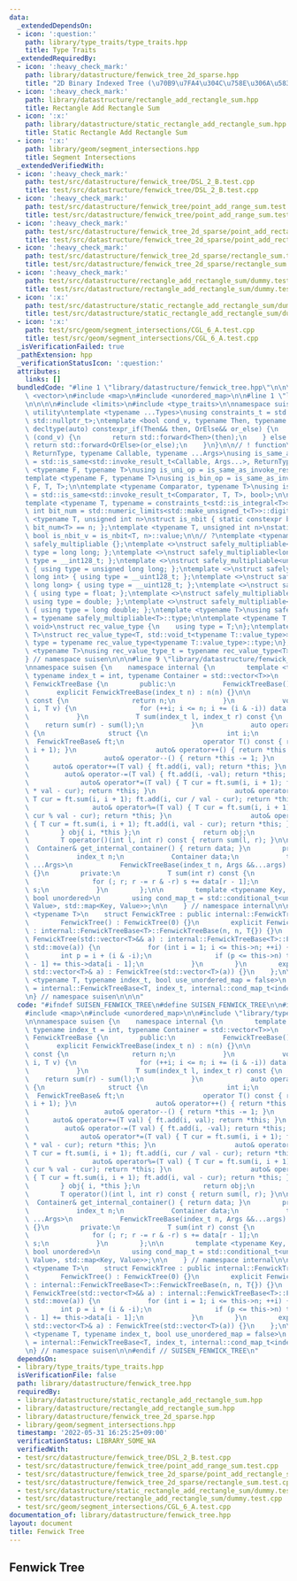 ```yaml
---
data:
  _extendedDependsOn:
  - icon: ':question:'
    path: library/type_traits/type_traits.hpp
    title: Type Traits
  _extendedRequiredBy:
  - icon: ':heavy_check_mark:'
    path: library/datastructure/fenwick_tree_2d_sparse.hpp
    title: "2D Binary Indexed Tree (\u70B9\u7FA4\u304C\u758E\u306A\u5834\u5408)"
  - icon: ':heavy_check_mark:'
    path: library/datastructure/rectangle_add_rectangle_sum.hpp
    title: Rectangle Add Rectangle Sum
  - icon: ':x:'
    path: library/datastructure/static_rectangle_add_rectangle_sum.hpp
    title: Static Rectangle Add Rectangle Sum
  - icon: ':x:'
    path: library/geom/segment_intersections.hpp
    title: Segment Intersections
  _extendedVerifiedWith:
  - icon: ':heavy_check_mark:'
    path: test/src/datastructure/fenwick_tree/DSL_2_B.test.cpp
    title: test/src/datastructure/fenwick_tree/DSL_2_B.test.cpp
  - icon: ':heavy_check_mark:'
    path: test/src/datastructure/fenwick_tree/point_add_range_sum.test.cpp
    title: test/src/datastructure/fenwick_tree/point_add_range_sum.test.cpp
  - icon: ':heavy_check_mark:'
    path: test/src/datastructure/fenwick_tree_2d_sparse/point_add_rectangle_sum.test.cpp
    title: test/src/datastructure/fenwick_tree_2d_sparse/point_add_rectangle_sum.test.cpp
  - icon: ':heavy_check_mark:'
    path: test/src/datastructure/fenwick_tree_2d_sparse/rectangle_sum.test.cpp
    title: test/src/datastructure/fenwick_tree_2d_sparse/rectangle_sum.test.cpp
  - icon: ':heavy_check_mark:'
    path: test/src/datastructure/rectangle_add_rectangle_sum/dummy.test.cpp
    title: test/src/datastructure/rectangle_add_rectangle_sum/dummy.test.cpp
  - icon: ':x:'
    path: test/src/datastructure/static_rectangle_add_rectangle_sum/dummy.test.cpp
    title: test/src/datastructure/static_rectangle_add_rectangle_sum/dummy.test.cpp
  - icon: ':x:'
    path: test/src/geom/segment_intersections/CGL_6_A.test.cpp
    title: test/src/geom/segment_intersections/CGL_6_A.test.cpp
  _isVerificationFailed: true
  _pathExtension: hpp
  _verificationStatusIcon: ':question:'
  attributes:
    links: []
  bundledCode: "#line 1 \"library/datastructure/fenwick_tree.hpp\"\n\n\n\n#include\
    \ <vector>\n#include <map>\n#include <unordered_map>\n\n#line 1 \"library/type_traits/type_traits.hpp\"\
    \n\n\n\n#include <limits>\n#include <type_traits>\n\nnamespace suisen {\n// !\
    \ utility\ntemplate <typename ...Types>\nusing constraints_t = std::enable_if_t<std::conjunction_v<Types...>,\
    \ std::nullptr_t>;\ntemplate <bool cond_v, typename Then, typename OrElse>\nconstexpr\
    \ decltype(auto) constexpr_if(Then&& then, OrElse&& or_else) {\n    if constexpr\
    \ (cond_v) {\n        return std::forward<Then>(then);\n    } else {\n       \
    \ return std::forward<OrElse>(or_else);\n    }\n}\n\n// ! function\ntemplate <typename\
    \ ReturnType, typename Callable, typename ...Args>\nusing is_same_as_invoke_result\
    \ = std::is_same<std::invoke_result_t<Callable, Args...>, ReturnType>;\ntemplate\
    \ <typename F, typename T>\nusing is_uni_op = is_same_as_invoke_result<T, F, T>;\n\
    template <typename F, typename T>\nusing is_bin_op = is_same_as_invoke_result<T,\
    \ F, T, T>;\n\ntemplate <typename Comparator, typename T>\nusing is_comparator\
    \ = std::is_same<std::invoke_result_t<Comparator, T, T>, bool>;\n\n// ! integral\n\
    template <typename T, typename = constraints_t<std::is_integral<T>>>\nconstexpr\
    \ int bit_num = std::numeric_limits<std::make_unsigned_t<T>>::digits;\ntemplate\
    \ <typename T, unsigned int n>\nstruct is_nbit { static constexpr bool value =\
    \ bit_num<T> == n; };\ntemplate <typename T, unsigned int n>\nstatic constexpr\
    \ bool is_nbit_v = is_nbit<T, n>::value;\n\n// ?\ntemplate <typename T>\nstruct\
    \ safely_multipliable {};\ntemplate <>\nstruct safely_multipliable<int> { using\
    \ type = long long; };\ntemplate <>\nstruct safely_multipliable<long long> { using\
    \ type = __int128_t; };\ntemplate <>\nstruct safely_multipliable<unsigned int>\
    \ { using type = unsigned long long; };\ntemplate <>\nstruct safely_multipliable<unsigned\
    \ long int> { using type = __uint128_t; };\ntemplate <>\nstruct safely_multipliable<unsigned\
    \ long long> { using type = __uint128_t; };\ntemplate <>\nstruct safely_multipliable<float>\
    \ { using type = float; };\ntemplate <>\nstruct safely_multipliable<double> {\
    \ using type = double; };\ntemplate <>\nstruct safely_multipliable<long double>\
    \ { using type = long double; };\ntemplate <typename T>\nusing safely_multipliable_t\
    \ = typename safely_multipliable<T>::type;\n\ntemplate <typename T, typename =\
    \ void>\nstruct rec_value_type {\n    using type = T;\n};\ntemplate <typename\
    \ T>\nstruct rec_value_type<T, std::void_t<typename T::value_type>> {\n    using\
    \ type = typename rec_value_type<typename T::value_type>::type;\n};\ntemplate\
    \ <typename T>\nusing rec_value_type_t = typename rec_value_type<T>::type;\n\n\
    } // namespace suisen\n\n\n#line 9 \"library/datastructure/fenwick_tree.hpp\"\n\
    \nnamespace suisen {\n    namespace internal {\n        template <typename T,\
    \ typename index_t = int, typename Container = std::vector<T>>\n        class\
    \ FenwickTreeBase {\n        public:\n            FenwickTreeBase() {}\n     \
    \       explicit FenwickTreeBase(index_t n) : n(n) {}\n\n            int size()\
    \ const {\n                return n;\n            }\n            void add(index_t\
    \ i, T v) {\n                for (++i; i <= n; i += (i & -i)) data[i - 1] += v;\n\
    \            }\n            T sum(index_t l, index_t r) const {\n            \
    \    return sum(r) - sum(l);\n            }\n            auto operator[](int i)\
    \ {\n                struct {\n                    int i;\n                  \
    \  FenwickTreeBase& ft;\n                    operator T() const { return ft.sum(i,\
    \ i + 1); }\n                    auto& operator++() { return *this += 1; }\n \
    \                   auto& operator--() { return *this -= 1; }\n              \
    \      auto& operator+=(T val) { ft.add(i, val); return *this; }\n           \
    \         auto& operator-=(T val) { ft.add(i, -val); return *this; }\n       \
    \             auto& operator*=(T val) { T cur = ft.sum(i, i + 1); ft.add(i, cur\
    \ * val - cur); return *this; }\n                    auto& operator/=(T val) {\
    \ T cur = ft.sum(i, i + 1); ft.add(i, cur / val - cur); return *this; }\n    \
    \                auto& operator%=(T val) { T cur = ft.sum(i, i + 1); ft.add(i,\
    \ cur % val - cur); return *this; }\n                    auto& operator =(T val)\
    \ { T cur = ft.sum(i, i + 1); ft.add(i, val - cur); return *this; }\n        \
    \        } obj{ i, *this };\n                return obj;\n            }\n    \
    \        T operator()(int l, int r) const { return sum(l, r); }\n\n          \
    \  Container& get_internal_container() { return data; }\n        protected:\n\
    \            index_t n;\n            Container data;\n            template <typename\
    \ ...Args>\n            FenwickTreeBase(index_t n, Args &&...args) : n(n), data(std::forward<Args>(args)...)\
    \ {}\n        private:\n            T sum(int r) const {\n                T s{};\n\
    \                for (; r; r -= r & -r) s += data[r - 1];\n                return\
    \ s;\n            }\n        };\n\n        template <typename Key, typename Value,\
    \ bool unordered>\n        using cond_map_t = std::conditional_t<unordered, std::unordered_map<Key,\
    \ Value>, std::map<Key, Value>>;\n\n    } // namespace internal\n\n    template\
    \ <typename T>\n    struct FenwickTree : public internal::FenwickTreeBase<T> {\n\
    \        FenwickTree() : FenwickTree(0) {}\n        explicit FenwickTree(int n)\
    \ : internal::FenwickTreeBase<T>::FenwickTreeBase(n, n, T{}) {}\n        explicit\
    \ FenwickTree(std::vector<T>&& a) : internal::FenwickTreeBase<T>::FenwickTreeBase(a.size(),\
    \ std::move(a)) {\n            for (int i = 1; i <= this->n; ++i) {\n        \
    \        int p = i + (i & -i);\n                if (p <= this->n) this->data[p\
    \ - 1] += this->data[i - 1];\n            }\n        }\n        explicit FenwickTree(const\
    \ std::vector<T>& a) : FenwickTree(std::vector<T>(a)) {}\n    };\n\n    template\
    \ <typename T, typename index_t, bool use_unordered_map = false>\n    using MapFenwickTree\
    \ = internal::FenwickTreeBase<T, index_t, internal::cond_map_t<index_t, T, use_unordered_map>>;\n\
    \n} // namespace suisen\n\n\n"
  code: "#ifndef SUISEN_FENWICK_TREE\n#define SUISEN_FENWICK_TREE\n\n#include <vector>\n\
    #include <map>\n#include <unordered_map>\n\n#include \"library/type_traits/type_traits.hpp\"\
    \n\nnamespace suisen {\n    namespace internal {\n        template <typename T,\
    \ typename index_t = int, typename Container = std::vector<T>>\n        class\
    \ FenwickTreeBase {\n        public:\n            FenwickTreeBase() {}\n     \
    \       explicit FenwickTreeBase(index_t n) : n(n) {}\n\n            int size()\
    \ const {\n                return n;\n            }\n            void add(index_t\
    \ i, T v) {\n                for (++i; i <= n; i += (i & -i)) data[i - 1] += v;\n\
    \            }\n            T sum(index_t l, index_t r) const {\n            \
    \    return sum(r) - sum(l);\n            }\n            auto operator[](int i)\
    \ {\n                struct {\n                    int i;\n                  \
    \  FenwickTreeBase& ft;\n                    operator T() const { return ft.sum(i,\
    \ i + 1); }\n                    auto& operator++() { return *this += 1; }\n \
    \                   auto& operator--() { return *this -= 1; }\n              \
    \      auto& operator+=(T val) { ft.add(i, val); return *this; }\n           \
    \         auto& operator-=(T val) { ft.add(i, -val); return *this; }\n       \
    \             auto& operator*=(T val) { T cur = ft.sum(i, i + 1); ft.add(i, cur\
    \ * val - cur); return *this; }\n                    auto& operator/=(T val) {\
    \ T cur = ft.sum(i, i + 1); ft.add(i, cur / val - cur); return *this; }\n    \
    \                auto& operator%=(T val) { T cur = ft.sum(i, i + 1); ft.add(i,\
    \ cur % val - cur); return *this; }\n                    auto& operator =(T val)\
    \ { T cur = ft.sum(i, i + 1); ft.add(i, val - cur); return *this; }\n        \
    \        } obj{ i, *this };\n                return obj;\n            }\n    \
    \        T operator()(int l, int r) const { return sum(l, r); }\n\n          \
    \  Container& get_internal_container() { return data; }\n        protected:\n\
    \            index_t n;\n            Container data;\n            template <typename\
    \ ...Args>\n            FenwickTreeBase(index_t n, Args &&...args) : n(n), data(std::forward<Args>(args)...)\
    \ {}\n        private:\n            T sum(int r) const {\n                T s{};\n\
    \                for (; r; r -= r & -r) s += data[r - 1];\n                return\
    \ s;\n            }\n        };\n\n        template <typename Key, typename Value,\
    \ bool unordered>\n        using cond_map_t = std::conditional_t<unordered, std::unordered_map<Key,\
    \ Value>, std::map<Key, Value>>;\n\n    } // namespace internal\n\n    template\
    \ <typename T>\n    struct FenwickTree : public internal::FenwickTreeBase<T> {\n\
    \        FenwickTree() : FenwickTree(0) {}\n        explicit FenwickTree(int n)\
    \ : internal::FenwickTreeBase<T>::FenwickTreeBase(n, n, T{}) {}\n        explicit\
    \ FenwickTree(std::vector<T>&& a) : internal::FenwickTreeBase<T>::FenwickTreeBase(a.size(),\
    \ std::move(a)) {\n            for (int i = 1; i <= this->n; ++i) {\n        \
    \        int p = i + (i & -i);\n                if (p <= this->n) this->data[p\
    \ - 1] += this->data[i - 1];\n            }\n        }\n        explicit FenwickTree(const\
    \ std::vector<T>& a) : FenwickTree(std::vector<T>(a)) {}\n    };\n\n    template\
    \ <typename T, typename index_t, bool use_unordered_map = false>\n    using MapFenwickTree\
    \ = internal::FenwickTreeBase<T, index_t, internal::cond_map_t<index_t, T, use_unordered_map>>;\n\
    \n} // namespace suisen\n\n#endif // SUISEN_FENWICK_TREE\n"
  dependsOn:
  - library/type_traits/type_traits.hpp
  isVerificationFile: false
  path: library/datastructure/fenwick_tree.hpp
  requiredBy:
  - library/datastructure/static_rectangle_add_rectangle_sum.hpp
  - library/datastructure/rectangle_add_rectangle_sum.hpp
  - library/datastructure/fenwick_tree_2d_sparse.hpp
  - library/geom/segment_intersections.hpp
  timestamp: '2022-05-31 16:25:25+09:00'
  verificationStatus: LIBRARY_SOME_WA
  verifiedWith:
  - test/src/datastructure/fenwick_tree/DSL_2_B.test.cpp
  - test/src/datastructure/fenwick_tree/point_add_range_sum.test.cpp
  - test/src/datastructure/fenwick_tree_2d_sparse/point_add_rectangle_sum.test.cpp
  - test/src/datastructure/fenwick_tree_2d_sparse/rectangle_sum.test.cpp
  - test/src/datastructure/static_rectangle_add_rectangle_sum/dummy.test.cpp
  - test/src/datastructure/rectangle_add_rectangle_sum/dummy.test.cpp
  - test/src/geom/segment_intersections/CGL_6_A.test.cpp
documentation_of: library/datastructure/fenwick_tree.hpp
layout: document
title: Fenwick Tree
---
```

## Fenwick Tree